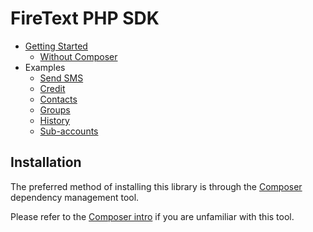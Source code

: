 FireText PHP SDK
================

* [Getting Started](/docs/en/00.getting.started.md)
  * [Without Composer](/docs/en/getting-started/01.without-composer.md)
* Examples
  * [Send SMS](/docs/en/01.send.sms.md)
  * [Credit](/docs/en/02.credit.md)
  * [Contacts](/docs/en/03.contacts.md)
  * [Groups](/docs/en/04.groups.md)
  * [History](/docs/en/05.history.md)
  * [Sub-accounts](/docs/en/06.sub.accounts.md)

## Installation

The preferred method of installing this library is through the
[Composer](http://getcomposer.org/) dependency management tool.

Please refer to the [Composer intro](http://getcomposer.org/doc/00-intro.md)
if you are unfamiliar with this tool.
